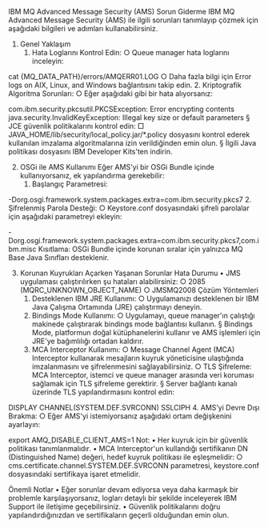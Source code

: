 IBM MQ Advanced Message Security (AMS) Sorun Giderme
IBM MQ Advanced Message Security (AMS) ile ilgili sorunları tanımlayıp çözmek için aşağıdaki bilgileri ve adımları kullanabilirsiniz.

1. Genel Yaklaşım
	1. Hata Loglarını Kontrol Edin:
		○ Queue manager hata loglarını inceleyin:cat {MQ_DATA_PATH}/errors/AMQERR01.LOG
		○ Daha fazla bilgi için Error logs on AIX, Linux, and Windows bağlantısını takip edin.
	2. Kriptografik Algoritma Sorunları:
		○ Eğer aşağıdaki gibi bir hata alıyorsanız:com.ibm.security.pkcsutil.PKCSException: Error encrypting contentsjava.security.InvalidKeyException: Illegal key size or default parameters
			§ JCE güvenlik politikalarını kontrol edin:
				□ JAVA_HOME/lib/security/local_policy.jar/*.policy dosyasını kontrol ederek kullanılan imzalama algoritmalarına izin verildiğinden emin olun.
			§ İlgili Java politikası dosyasını IBM Developer Kits'ten indirin.

2. OSGi ile AMS Kullanımı
Eğer AMS'yi bir OSGi Bundle içinde kullanıyorsanız, ek yapılandırma gerekebilir:
	1. Başlangıç Parametresi:-Dorg.osgi.framework.system.packages.extra=com.ibm.security.pkcs7
	2. Şifrelenmiş Parola Desteği:
		○ Keystore.conf dosyasındaki şifreli parolalar için aşağıdaki parametreyi ekleyin:-Dorg.osgi.framework.system.packages.extra=com.ibm.security.pkcs7,com.ibm.misc
	Kısıtlama: OSGi Bundle içinde korunan sıralar için yalnızca MQ Base Java Sınıfları desteklenir.

3. Korunan Kuyrukları Açarken Yaşanan Sorunlar
Hata Durumu
	• JMS uygulaması çalıştırılırken şu hataları alabilirsiniz:
		○ 2085 (MQRC_UNKNOWN_OBJECT_NAME)
		○ JMSMQ2008
Çözüm Yöntemleri
	1. Desteklenen IBM JRE Kullanımı:
		○ Uygulamanızı desteklenen bir IBM Java Çalışma Ortamında (JRE) çalıştırmayı deneyin.
	2. Bindings Mode Kullanımı:
		○ Uygulamayı, queue manager'ın çalıştığı makinede çalıştırarak bindings mode bağlantısı kullanın.
			§ Bindings Mode, platformun doğal kütüphanelerini kullanır ve AMS işlemleri için JRE'ye bağımlılığı ortadan kaldırır.
	3. MCA Interceptor Kullanımı:
		○ Message Channel Agent (MCA) Interceptor kullanarak mesajların kuyruk yöneticisine ulaştığında imzalanmasını ve şifrelenmesini sağlayabilirsiniz.
		○ TLS Şifreleme: MCA Interceptor, istemci ve queue manager arasında veri koruması sağlamak için TLS şifreleme gerektirir.
			§ Server bağlantı kanalı üzerinde TLS yapılandırmasını kontrol edin:DISPLAY CHANNEL(SYSTEM.DEF.SVRCONN) SSLCIPH
	4. AMS’yi Devre Dışı Bırakma:
		○ Eğer AMS'yi istemiyorsanız aşağıdaki ortam değişkenini ayarlayın:export AMQ_DISABLE_CLIENT_AMS=1
Not:
	• Her kuyruk için bir güvenlik politikası tanımlanmalıdır.
	• MCA Interceptor'un kullandığı sertifikanın DN (Distinguished Name) değeri, hedef kuyruk politikası ile eşleşmelidir:
		○ cms.certificate.channel.SYSTEM.DEF.SVRCONN parametresi, keystore.conf dosyasındaki sertifikaya işaret etmelidir.

Önemli Notlar
	• Eğer sorunlar devam ediyorsa veya daha karmaşık bir problemle karşılaşıyorsanız, logları detaylı bir şekilde inceleyerek IBM Support ile iletişime geçebilirsiniz.
	• Güvenlik politikalarını doğru yapılandırdığınızdan ve sertifikaların geçerli olduğundan emin olun.
